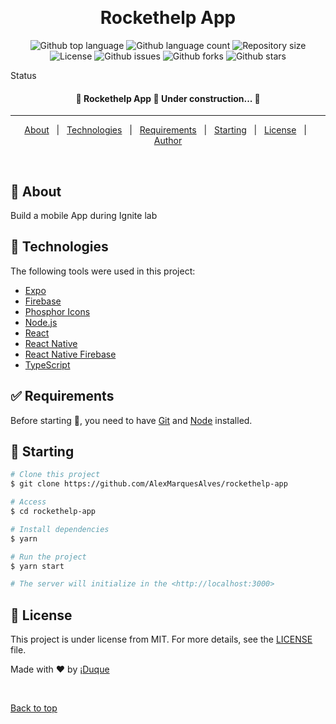 <div align="center" id="top">
  <!-- <img src="./.github/app.gif" alt="Rockethelp App" /> -->

&#xa0;

  <!-- <a href="https://rockethelpapp.netlify.app">Demo</a> -->
</div>

<h1 align="center">Rockethelp App</h1>

<p align="center">
  <img alt="Github top language" src="https://img.shields.io/github/languages/top/AlexMarquesAlves/rockethelp-app?color=56BEB8">

  <img alt="Github language count" src="https://img.shields.io/github/languages/count/AlexMarquesAlves/rockethelp-app?color=56BEB8">

  <img alt="Repository size" src="https://img.shields.io/github/repo-size/AlexMarquesAlves/rockethelp-app?color=56BEB8">

  <img alt="License" src="https://img.shields.io/github/license/AlexMarquesAlves/rockethelp-app?color=56BEB8">

  <img alt="Github issues" src="https://img.shields.io/github/issues/AlexMarquesAlves/rockethelp-app?color=56BEB8" />

  <img alt="Github forks" src="https://img.shields.io/github/forks/AlexMarquesAlves/rockethelp-app?color=56BEB8" />

  <img alt="Github stars" src="https://img.shields.io/github/stars/AlexMarquesAlves/rockethelp-app?color=56BEB8" />
</p>

Status

<h4 align="center">
	🚧  Rockethelp App 🚀 Under construction...  🚧
</h4>

<hr>

<p align="center">
  <a href="#dart-about">About</a> &#xa0; | &#xa0;
  <!-- <a href="#sparkles-features">Features</a> &#xa0; | &#xa0; -->
  <a href="#rocket-technologies">Technologies</a> &#xa0; | &#xa0;
  <a href="#white_check_mark-requirements">Requirements</a> &#xa0; | &#xa0;
  <a href="#checkered_flag-starting">Starting</a> &#xa0; | &#xa0;
  <a href="#memo-license">License</a> &#xa0; | &#xa0;
  <a href="https://github.com/AlexMarquesAlves" target="_blank">Author</a>
</p>

<br>

## :dart: About

Build a mobile App during Ignite lab

<!-- ## :sparkles: Features

:heavy_check_mark: Feature 1;\
:heavy_check_mark: Feature 2;\
:heavy_check_mark: Feature 3; -->

## :rocket: Technologies

The following tools were used in this project:

- [Expo](https://expo.io/)
- [Firebase](https://firebase.google.com/docs)
- [Phosphor Icons](https://phosphoricons.com/)
- [Node.js](https://nodejs.org/en/)
- [React](https://pt-br.reactjs.org/)
- [React Native](https://reactnative.dev/)
- [React Native Firebase](https://rnfirebase.io/)
- [TypeScript](https://www.typescriptlang.org/)

## :white_check_mark: Requirements

Before starting :checkered_flag:, you need to have [Git](https://git-scm.com) and [Node](https://nodejs.org/en/) installed.

## :checkered_flag: Starting

```bash
# Clone this project
$ git clone https://github.com/AlexMarquesAlves/rockethelp-app

# Access
$ cd rockethelp-app

# Install dependencies
$ yarn

# Run the project
$ yarn start

# The server will initialize in the <http://localhost:3000>
```

## :memo: License

This project is under license from MIT. For more details, see the [LICENSE](LICENSE.md) file.

Made with :heart: by <a href="https://github.com/AlexMarquesAlves" target="_blank">¡Duque</a>

&#xa0;

<a href="#top">Back to top</a>
